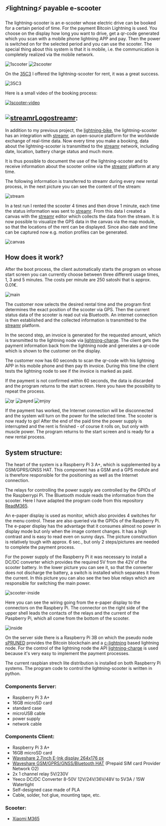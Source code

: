 ## ⚡lightning⚡ payable e-scooter

The lightning-scooter is an e-scooter whose electric drive can be booked for a certain period of time. For the payment Bitcoin
Lightning is used. You choose on the display how long you want to drive, get a qr-code generated which you scan with a mobile 
phone lightning APP and pay. Then the power is switched on for the selected period and you can use the scooter. The special 
thing about this system is that it is mobile, i.e. the communication is completely realized via the mobile network.


![1scooter](img/1scooter.png)
![2scooter](img/2scooter.png)


On the [35C3](https://events.ccc.de/category/congress/35c3/) I offered the lightning-scooter for rent, it was a great success.

![35C3](img/35C3.png)

Here is a small video of the booking process:

[![lscooter-video](https://img.youtube.com/vi/Japhx4_71Qo/0.jpg)](https://www.youtube.com/watch?v=Japhx4_71Qo)


##  [![streamrLogo](img/streamrLogo.png)](https://www.streamr.com/)[streamr](https://www.streamr.com/):

In addition to my previous project, the [lightning-bike](https://github.com/leblitzdick/lightning-bike), the lightning-scooter
has an integration with [streamr](https://www.streamr.com/), an open-source platform for the worldwide exchange of real-time 
data. Now every time you make a booking, data about the lightning-scooter is transmitted to the 
[streamr](https://www.streamr.com/) network, including date, location, battery charge status and much more.

It is thus possible to document the use of the lightning-scooter and to receive information about the scooter online via the 
[streamr](https://www.streamr.com/) platform at any time.

The following information is transferred to streamr during every new rental process, in the next picture you can see the content
of the stream:

![stream](img/stream.png)


In a test run I rented the scooter 4 times and then drove 1 minute, each time the status information was sent to [streamr](https://www.streamr.com/). From this data I created a canvas with the [streamr](https://www.streamr.com/) editor which collects
the data from the stream. It is now possible to visualize the GPS data in the canvas via the map module, so that the locations 
of the rent can be displayed. Since also date and time can be captured now e.g. motion profiles can be generated.

![canvas](img/canvas.png)


## How does it work?

After the boot process, the client automatically starts the program on whose start screen you can currently choose between three
different usage times, 1, 3 and 5 minutes. The costs per minute are 250 satoshi that is approx. 0.01€.

![main](img/main.png)

The customer now selects the desired rental time and the program first determines the exact position of the scooter via GPS.
Then the current status data of the scooter is read out via Bluetooth. An internet connection is then established and the
collected information is transmitted to the [streamr](https://www.streamr.com/) platform.

In the second step, an invoice is generated for the requested amount, which is transmitted to the lightning node via [lightning-charge](https://github.com/ElementsProject/lightning-charge). The client gets the payment information back from the lightning
node and generates a qr-code which is shown to the customer on the display.

The customer now has 60 seconds to scan the qr-code with his lightning APP in his mobile phone and then pay th invoice. During
this time the client tests the lightning node to see if the invoice is marked as paid.

If the payment is not confirmed within 60 seconds, the data is discarded and the program returns to the start screen. Here you
have the possibility to repeat the process.

![qr](img/qr.png)
![payed](img/payed.png)
![enjoy](img/enjoy.png)

If the payment has worked, the Internet connection will be disconnected and the system will turn on the power for the selected
time. The scooter is now ready to go! After the end of the paid time the power supply is interrupted and the rent is finished -
of course it rolls on, but only with muscle power. The program returns to the start screen and is ready for a new rental 
process.

## System structure:

The heart of the system is a Raspberry Pi 3 A+, which is supplemented by a GSM/GPRS/GNSS HAT. This component has a GSM and a GPS
module and is therefore responsible for the positioning as well as the Internet connection.

The relays for controlling the power supply are controlled by the GPIOs of the Raspberrypi Pi. The Bluetooth module reads the
information from the scooter. Here I have adapted the program code from this repository [ReadM365](https://github.com/Emeryth/ReadM365).

An e-paper display is used as monitor, which also provides 4 switches for the menu control. These are also queried via
the GPIOs of the Raspberry Pi. The e-paper display has the advantage that it consumes almost no power in display mode but only
when the image content changes. It has a high contrast and is easy to read even on sunny days. The picture construction is 
relatively tough with approx. 6 sec., but only 2 steps/pictures are needed to complete the payment process.

For the power supply of the Raspberry Pi it was necessary to install a DC/DC converter which provides the required 5V from the 
42V of the scooter battery. In the lower picture you can see it, so that the converter does not discharge the battery, a switch
is installed which separates it from the current. In this picture you can also see the two blue relays which are responsible for switching the main power. 

![scooter-inside](img/scooter-inside.png)


Here you can see the wiring going from the e-paper display to the connectors on the Raspbery Pi. The connector on the right side
of the upper shell leads the contacts of the relays and the current of the Paspberry Pi, which all come from the bottom of the 
scooter.


![inside](img/inside.png)


On the server side there is a Raspberry Pi 3B on which the pseudo node [sPRUNED](https://github.com/gdassori/spruned) provides the Bitcoin blockchain and a [c-lightning](https://github.com/ElementsProject/lightning) based lightning node. For the control of the lightning node the API [lightning-charge](https://github.com/ElementsProject/lightning-charge) is used because it's very easy to implement the payment processes.

The current raspbian strech lite distribution is installed on both Raspberry Pi systems. The program code to control the lightning-scooter is written in python.

### Components Server:

- Raspberry Pi 3 A+
- 16GB microSD card
- standard case
- microUSB cable
- power supply
- network cable


### Components Client:

- Raspberry Pi 3 A+
- 16GB microSD card
- [Waveshare 2.7inch E-Ink display 264x176 px](https://www.waveshare.com/2.7inch-e-paper-hat.htm)    
- [Waveshare GSM/GPRS/GNSS/Bluetooth HAT](https://www.waveshare.com/wiki/GSM/GPRS/GNSS_HAT) (Prepaid SIM card Provider Network O2)
- 2x 1 channel relay 5V/230V
- Yeeco DC/DC Converter 8-50V 12V/24V/36V/48V to 5V3A / 15W Watertight
- Self-designed case made of PLA
- Cable, solder, hot glue, mounting tape, etc.

### Scooter:

- [Xiaomi M365](https://www.mi.com/global/mi-electric-scooter/)
